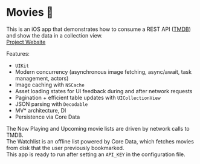 # Movies 🍿

This is an iOS app that demonstrates how to consume a REST API ([TMDB][TMDB-link]) and show the data in a collection view.  
[Project Website][Project-link]

Features:
- `UIKit`
- Modern concurrency (asynchronous image fetching, async/await, task management, actors)
- Image caching with `NSCache`
- Asset loading states for UI feedback during and after network requests
- Pagination + efficient table updates with `UICollectionView` 
- JSON parsing with `Decodable`
- MV* architecture, DI
- Persistence via Core Data

The Now Playing and Upcoming movie lists are driven by network calls to TMDB.  
The Watchlist is an offline list powered by Core Data, which fetches movies from disk that the user previously bookmarked.  
This app is ready to run after setting an `API_KEY` in the configuration file.

[TMDB-link]: https://www.themoviedb.org/?language=en-US
[Project-link]: https://www.madebyisiah.com/projects/movies
